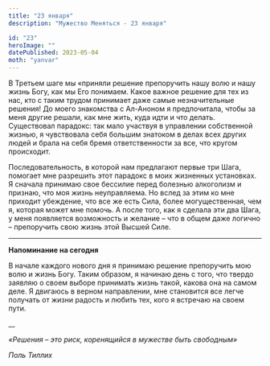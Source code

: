 ```yaml
---
title: "23 января"
description: "Мужество Меняться - 23 января"

id: "23"
heroImage: ""
datePublished: 2023-05-04
moth: "yanvar"
---
```


В Третьем шаге мы «приняли решение препоручить нашу волю и нашу жизнь Богу,
как мы Его понимаем. Какое важное решение для тех из нас, кто с таким трудом
принимает даже самые незначительные решения! До моего знакомства с Ал-Аноном я
предпочитала, чтобы за меня другие решали, как мне жить, куда идти и что
делать. Существовал парадокс: так мало участвуя в управлении собственной
жизнью, я чувствовала себя большим знатоком в делах всех других людей и брала
на себя бремя ответственности за все, что кругом происходит.

Последовательность, в которой нам предлагают первые три Шага, помогает мне
разрешить этот парадокс в моих жизненных установках. Я сначала принимаю свое
бессилие перед болезнью алкоголизм и признаю, что моя жизнь неуправляема. Но
вслед за этим ко мне приходит убеждение, что все же есть Сила, более
могущественная, чем я, которая может мне помочь. А после того, как я сделала
эти два Шага, у меня появляется возможность и желание – что в общем даже
логично – препоручить свою жизнь этой Высшей Силе.

---

**Напоминание на сегодня**

В начале каждого нового дня я принимаю решение препоручить мою волю и жизнь
Богу. Таким образом, я начинаю день с того, что твердо заявляю о своем выборе
принимать жизнь такой, какова она на самом деле. Я двигаюсь в верном
направлении, мне становится все легче получать от жизни радость и любить тех,
кого я встречаю на своем пути.

\_\_

_«Решения – это риск, коренящийся в мужестве быть свободным»_

_Поль Тиллих_
